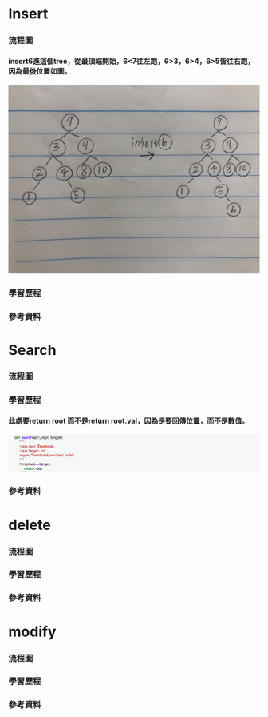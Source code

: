 # Insert
### 流程圖
#### insert6進這個tree，從最頂端開始，6<7往左跑，6>3，6>4，6>5皆往右跑，因為最後位置如圖。
![](/image/E1DE2B7D-E749-45AB-ACDB-D89D95DF027E.jpg)
### 學習歷程
### 參考資料
# Search
### 流程圖
### 學習歷程
#### 此處要return root 而不是return root.val，因為是要回傳位置，而不是數值。
![](/image/螢幕截圖%202019-11-22%2002.43.56.png)
### 參考資料
# delete
### 流程圖
### 學習歷程
### 參考資料
# modify
### 流程圖
### 學習歷程
### 參考資料
